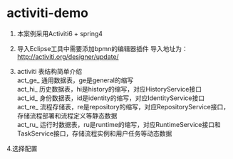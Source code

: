 # activiti-demo

1. 本案例采用Activiti6 + spring4  

2. 导入Eclipse工具中需要添加bpmn的编辑器插件
     导入地址为： http://activiti.org/designer/update/
     
3. activiti 表结构简单介绍<Br/>
   act_ge_ 通用数据表，ge是general的缩写<Br/>
   act_hi_ 历史数据表，hi是history的缩写，对应HistoryService接口<Br/>
   act_id_ 身份数据表，id是identity的缩写，对应IdentityService接口<Br/>
   act_re_ 流程存储表，re是repository的缩写，对应RepositoryService接口，存储流程部署和流程定义等静态数据<Br/>
   act_ru_ 运行时数据表，ru是runtime的缩写，对应RuntimeService接口和TaskService接口，存储流程实例和用户任务等动态数据<Br/>
   
 4.选择配置  


   

